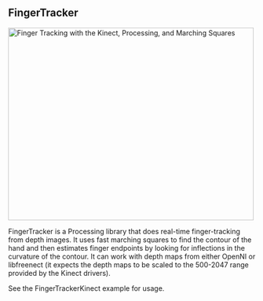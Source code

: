 ## FingerTracker

<a href="http://www.flickr.com/photos/unavoidablegrain/7953525620/" title="Finger Tracking with the Kinect, Processing, and Marching Squares by atduskgreg, on Flickr"><img src="http://farm9.staticflickr.com/8171/7953525620_7f04899ddf.jpg" width="500" height="392" alt="Finger Tracking with the Kinect, Processing, and Marching Squares"></a>

FingerTracker is a Processing library that does real-time finger-tracking from depth images. It uses fast marching squares to find the contour of the hand and then estimates finger endpoints by looking for inflections in the curvature of the contour. It can work with depth maps from either OpenNI or libfreenect (it expects the depth maps to be scaled to the 500-2047 range provided by the Kinect drivers).

See the FingerTrackerKinect example for usage.
 